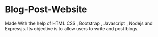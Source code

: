 # Blog-Post-Website
Made With the help of HTML CSS , Bootstrap , Javascript , Nodejs and Expressjs.
Its objective is to allow users to write and post blogs.
